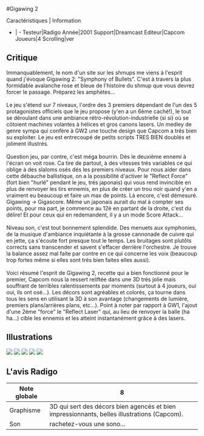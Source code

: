 #Gigawing 2

Caractéristiques | Information
- | -
Testeur|Radigo
Année|2001
Support|Dreamcast
Editeur|Capcom
Joueurs|4
Scrolling|ver

## Critique
Immanquablement, le nom d'un site sur les shmups me viens à l'esprit quand j'évoque Gigawing 2: "Symphony of Bullets". C'est à travers la plus formidable avalanche rose et bleue de l'histoire du shmup que vous devrez forcer le passage. Préparez les amphètes...<br/><br/>Le jeu s'étend sur 7 niveaux, l'ordre des 3 premiers dépendant de l'un des 5 protagonistes officiels que le jeu propose (y'en a un 6ème caché!), le tout se déroulant dans une ambiance rétro-révolution-industrielle (si si) où se côtoient machines volantes à hélices et gros canons lasers. Un medley de genre sympa qui confère à GW2 une touche design que Capcom a trés bien su exploiter. Le jeu est entrecoupé de petits scripts TRES BIEN doublés et joliment illustrés.<br/><br/>Question jeu, par contre, c'est méga bourrin. Dés le deuxième ennemi à l'écran on voit rose. Ca tire de partout, à des vitesses trés variables ce qui oblige à des slaloms osés dés les premiers niveaux. Pour nous aider dans cette débauche ballistique, on a la possibilité d'activer le "Reflect Force" (fort bien "hurlé" pendant le jeu, trés japonais) qui vous rend invincible en plus de renvoyer les tirs ennemis, en plus de créer un trou noir quand y'en a vraiment eu beaucoup et faire un max de points. Là encore, c'est démesuré. Gigawing -> Gigascore. Même un japonais aurait du mal à compter ses points, pour ma part, je commence au 12è en partant de la droite, c'est du délire! Et pour ceux qui en redemandent, il y a un mode Score Attack...<br/><br/>Niveau son, c'est tout bonnement splendide. Des menuets aux symphonies, de la musique d'ambiance inquiétante à la grosse cannonade de cuivre qui en jette, ça s'écoute fort presque tout le temps. Les bruitages sont plutôts corrects sans transcender et savent s'effacer derrière l'orchestre. Je trouve la balance assez mal faite par contre en ce qui concerne les voix (beaucoup trop fortes même si elles sont trés bien faites elles aussi).<br/><br/>Voici résumé l'esprit de Gigawing 2, recette qui a bien fonctionné pour le premier, Capcom nous la ressert reliftée dans une 3D trés jolie mais souffrant de terribles ralentissements par moments (surtout à 4 joueurs, oui oui, ils ont osé...). Les décors sont agréables et colorés, ça tourne dans tous les sens en utilisant la 3D à son avantage (changements de lumière, premiers plans/arrières plans, etc...). Point à noter par rapport à GW1, l'ajout d'une 2ème "force" le "Reflect Laser" qui, au lieu de renvoyer la balle (ha ha...) cible les ennemis et les atteint instantanément grâce à des lasers.

## Illustrations
![](http://www.shmup.com/images/thumbs/gw2_dc_1.jpg)
![](http://www.shmup.com/images/thumbs/gw2_dc_2.jpg)
![](http://www.shmup.com/images/thumbs/gw2_dc_3.jpg)
![](http://www.shmup.com/images/thumbs/img_fiche_4_370.jpg)
![](http://www.shmup.com/images/thumbs/img_fiche_5_370.jpg)

## L'avis Radigo
Note globale|8
-|-
Graphisme|3D qui sert des décors bien agencés et bien impressionnants, belles illustrations (Capcom).
Son|rachetez-vous une sono...
